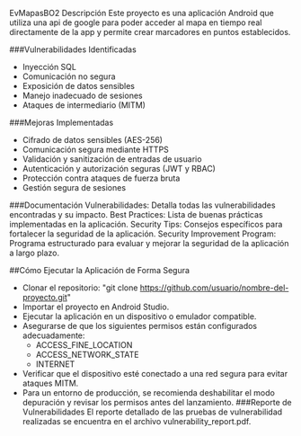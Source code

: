 EvMapasBO2
Descripción
Este proyecto es una aplicación Android que utiliza una api de google para poder acceder al mapa en tiempo real directamente de la app y permite crear marcadores en puntos establecidos.

###Vulnerabilidades Identificadas
- Inyección SQL
- Comunicación no segura
- Exposición de datos sensibles
- Manejo inadecuado de sesiones
- Ataques de intermediario (MITM)

###Mejoras Implementadas
- Cifrado de datos sensibles (AES-256)
- Comunicación segura mediante HTTPS
- Validación y sanitización de entradas de usuario
- Autenticación y autorización seguras (JWT y RBAC)
- Protección contra ataques de fuerza bruta
- Gestión segura de sesiones

###Documentación
Vulnerabilidades: Detalla todas las vulnerabilidades encontradas y su impacto.
Best Practices: Lista de buenas prácticas implementadas en la aplicación.
Security Tips: Consejos específicos para fortalecer la seguridad de la aplicación.
Security Improvement Program: Programa estructurado para evaluar y mejorar la seguridad de la aplicación a largo plazo.

##Cómo Ejecutar la Aplicación de Forma Segura
- Clonar el repositorio: "git clone https://github.com/usuario/nombre-del-proyecto.git"
- Importar el proyecto en Android Studio.
- Ejecutar la aplicación en un dispositivo o emulador compatible.
- Asegurarse de que los siguientes permisos están configurados adecuadamente:
  -   ACCESS_FINE_LOCATION
  -   ACCESS_NETWORK_STATE
  -   INTERNET
- Verificar que el dispositivo esté conectado a una red segura para evitar ataques MITM.
- Para un entorno de producción, se recomienda deshabilitar el modo depuración y revisar los permisos antes del lanzamiento.
###Reporte de Vulnerabilidades
El reporte detallado de las pruebas de vulnerabilidad realizadas se encuentra en el archivo vulnerability_report.pdf.
